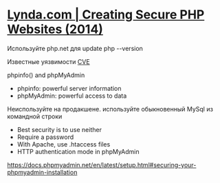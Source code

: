# [Lynda.com | Creating Secure PHP Websites (2014)](http://nnm-club.me/forum/viewtopic.php?t=1188569)



Используйте php.net для update php --version

Известные уязвимости [CVE](https://cve.mitre.org/)

phpinfo() and phpMyAdmin 
- phpinfo: powerful server information
- phpMyAdmin: powerful access to data 

Неиспользуйте на продакшене. используйте обыкновенный MySql из командной строки
 - Best security is to use neither
 - Require a password
 - With Apache, use .htaccess files
 - HTTP authentication mode in phpMyAdmin


 https://docs.phpmyadmin.net/en/latest/setup.html#securing-your-phpmyadmin-installation

